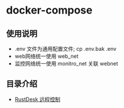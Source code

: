 # docker-compose

## 使用说明
* .env 文件为通用配置文件; cp .env.bak .env 
* web网络统一使用 web_net
* 监控网络统一使用 monitro_net 关联 webnet


## 目录介绍
* [RustDesk 远程控制](/rustdesk/)